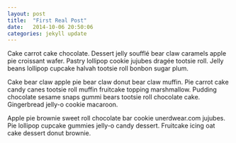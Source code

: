 ```yaml
---
layout: post
title:  "First Real Post"
date:   2014-10-06 20:50:06
categories: jekyll update
---
```

Cake carrot cake chocolate. Dessert jelly soufflé bear claw caramels apple pie croissant wafer. Pastry lollipop cookie jujubes dragée tootsie roll. Jelly beans lollipop cupcake halvah tootsie roll bonbon sugar plum.

Cake bear claw apple pie bear claw donut bear claw muffin. Pie carrot cake candy canes tootsie roll muffin fruitcake topping marshmallow. Pudding chocolate sesame snaps gummi bears tootsie roll chocolate cake. Gingerbread jelly-o cookie macaroon.

Apple pie brownie sweet roll chocolate bar cookie unerdwear.com jujubes. Pie lollipop cupcake gummies jelly-o candy dessert. Fruitcake icing oat cake dessert donut brownie.